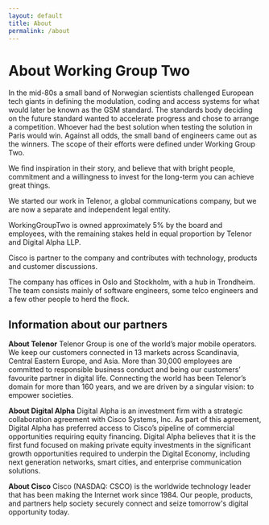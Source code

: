 ```yaml
---
layout: default
title: About
permalink: /about
---
```


# About Working Group Two

In the mid-80s a small band of Norwegian scientists challenged European tech giants in defining the modulation, coding and access systems for what would later be known as the GSM standard. The standards body deciding on the future standard wanted to accelerate progress and chose to arrange a competition. Whoever had the best solution when testing the solution in Paris would win. Against all odds, the small band of engineers came out as the winners. The scope of their efforts were defined under Working Group Two.

We find inspiration in their story, and believe that with bright people, commitment and a willingness to invest for the long-term you can achieve great things.

We started our work in Telenor, a global communications company, but we are now a separate and independent legal entity. 

WorkingGroupTwo is owned approximately 5% by the board and employees, with the remaining stakes held in equal proportion by Telenor and Digital Alpha LLP. 

Cisco is partner to the company and contributes with technology, products and customer discussions.

The company has offices in Oslo and Stockholm, with a hub in Trondheim. The team consists mainly of software engineers, some telco engineers and a few other people to herd the flock. 

## Information about our partners

**About Telenor** 
Telenor Group is one of the world’s major mobile operators. We keep our customers connected in 13 markets across Scandinavia, Central Eastern Europe, and Asia. More than 30,000 employees are committed to responsible business conduct and being our customers’ favourite partner in digital life. Connecting the world has been Telenor’s domain for more than 160 years, and we are driven by a singular vision: to empower societies.

**About Digital Alpha** 
Digital Alpha is an investment firm with a strategic collaboration agreement with Cisco Systems, Inc. As part of this agreement, Digital Alpha has preferred access to Cisco’s pipeline of commercial opportunities requiring equity financing. Digital Alpha believes that it is the first fund focused on making private equity investments in the significant growth opportunities required to underpin the Digital Economy, including next generation networks, smart cities, and enterprise communication solutions.

**About Cisco** 
Cisco (NASDAQ: CSCO) is the worldwide technology leader that has been making the Internet work since 1984. Our people, products, and partners help society securely connect and seize tomorrow's digital opportunity today. 
